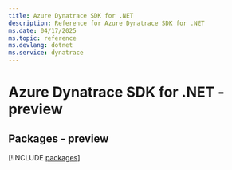 ```yaml
---
title: Azure Dynatrace SDK for .NET
description: Reference for Azure Dynatrace SDK for .NET
ms.date: 04/17/2025
ms.topic: reference
ms.devlang: dotnet
ms.service: dynatrace
---
```

# Azure Dynatrace SDK for .NET - preview
## Packages - preview
[!INCLUDE [packages](dynatrace-index.md)]